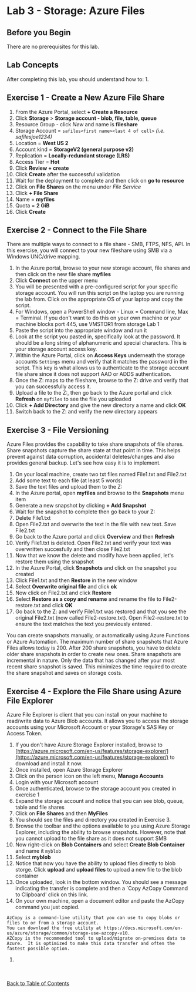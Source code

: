 # Lab 3 - Storage: Azure Files

## Before you Begin

There are no prerequisites for this lab.

## Lab Concepts


After completing this lab, you should understand how to:
1. 



## Exercise 1 - Create a New Azure File Share

1. From the Azure Portal, select **+ Create a Resource**
1. Click **Storage** > **Storage account - blob, file, table, queue**
1. Resource Group - click *New* and name is **fileshare**
1. Storage Account = `safiles<first name><last 4 of cell>` *(i.e. safilesjoe1234)*
1. Location = **West US 2**
1. Account kind = **StorageV2 (general purpose v2)**
1. Replication = **Locally-redundant storage (LRS)**
1. Access Tier = **Hot**
1. Click **Review + create**
1. Click **Create** after the successful validation
1. Wait for the deployment to complete and then click on **go to resource**
1. Click on **File Shares** on the menu under *File Service* 
1. Click **+ File Share**
1. Name = **myfiles**
1. Quota = **2 GiB**
1. Click **Create**


## Exercise 2 - Connect to the File Share
There are multiple ways to connect to a file share - SMB, FTPS, NFS, API.  In this exercise, you will connect to your new fileshare using SMB via a Windows UNC/drive mapping.

1. In the Azure portal, browse to your new storage account, file shares and then click on the new file share **myfiles**
1. Click **Connect** on the upper menu
1. You will be presented with a pre-configured script for your specific storage account.  You will run this script on the laptop you are running the lab from.  Click on the appropriate OS of your laptop and copy the script.
1. For Windows, open a PowerShell window - Linux = Command line, Max = Terminal.  If you don't want to do this on your own machine or your machine blocks port 445, use VMSTOR1 from storage Lab 1 
1. Paste the script into the appropriate window and run it
1. Look at the script you pasted in, specifically look at the password.  It should be a long string of alphanumeric and special characters.  This is your storage account access key.  
1. Within the Azure Portal, click on **Access Keys** underneath the storage accounts `Settings` menu and verify that it matches the password in the script.  This key is what allows us to authenticate to the storage account file share since it does not support AAD or ADDS authentication.
1. Once the Z: maps to the fileshare, browse to the Z: drive and verify that you can successfully access it.
1. Upload a file to the Z:, then go back to the Azure portal and click **Refresh** on `myfiles` to see the file you uploaded 
1. Click **+ Add Directory** and give the new directory a name and click **OK**
1. Switch back to the Z: and verify the new directory appears


## Exercise 3 - File Versioning
Azure Files provides the capability to take share snapshots of file shares. Share snapshots capture the share state at that point in time.  This helps prevent against data corruption, accidental deletes/changes and also provides general backup.  Let's see how easy it is to implement.

1. On your local machine, create two txt files named File1.txt and File2.txt
1. Add some text to each file (at least 5 words)
1. Save the text files and upload them to the Z:
1. In the Azure portal, open **myfiles** and browse to the **Snapshots** menu item
1. Generate a new snapshot by clicking **+ Add Snapshot**
1. Wait for the snapshot to complete then go back to your Z:
1. Delete File1.txt
1. Open File2.txt and overwrite the text in the file with new text.  Save File2.txt
1. Go back to the Azure portal and click **Overview** and then **Refresh**
1. Verify File1.txt is deleted.  Open File2.txt and verify your text was overwritten succesfully and then close File2.txt
1. Now that we know the delete and modify have been applied, let's restore them using the snapshot
1. In the Azure Portal, click **Snapshots** and click on the snapshot you created
1. Click File1.txt and then **Restore** in the new window
1. Select **Overwrite original file** and click **ok**
1. Now click on File2.txt and click **Restore**
1. Select **Restore as a copy and rename** and rename the file to File2-restore.txt and click **OK**
1. Go back to the Z: and verify File1.txt was restored and that you see the original File2.txt (now called File2-restore.txt).  Open File2-restore.txt to ensure the text matches the text you previously entered.

You can create snapshots manually, or automatically using Azure Functions or Azure Automation.  The maximum number of share snapshots that Azure Files allows today is 200. After 200 share snapshots, you have to delete older share snapshots in order to create new ones. Share snapshots are incremental in nature. Only the data that has changed after your most recent share snapshot is saved. This minimizes the time required to create the share snapshot and saves on storage costs. 


## Exercise 4 - Explore the File Share using Azure File Explorer
Azure File Explorer is client that you can install on your machine to read/write data to Azure Blob accounts.  It allows you to access the storage accounts using your Microsoft Account or your Storage's SAS Key or Access Token.

1. If you don't have Azure Storage Explorer installed, browse to [https://azure.microsoft.com/en-us/features/storage-explorer/](https://azure.microsoft.com/en-us/features/storage-explorer/) to download and install it now.
1. Once installed, open Azure Storage Explorer
1. Click on the person icon on the left menu, **Manage Accounts**
1. Login with your Microsoft account
1. Once authenticated, browse to the storage account you created in exercise 1
1. Expand the storage account and notice that you can see blob, queue, table and file shares
1. Click on **File Shares** and then **MyFiles**
1. You should see the files and directory you created in Exercise 3. 
1. Browse the toolbar and the options available to you using Azure Storage Explorer, including the ability to browse snapshots.  However, note that you cannot upload to the file share as it does not support SMB
1. Now right-click on **Blob Containers** and select **Create Blob Container** and name it `myblob`
1. Select **myblob**
1. Notice that now you have the ability to upload files directly to blob storge.  Click **upload** and **upload files** to upload a new file to the blob container
1. Once uploaded, look in the bottom window.  You should see a message indicating the transfer is complete and then a `Copy AzCopy Command to Clipboard' click on this link.
1. On your own machine, open a document editor and paste the AzCopy command you just copied.  

```
AzCopy is a command-line utility that you can use to copy blobs or files to or from a storage account. 
You can download the free utility at https://docs.microsoft.com/en-us/azure/storage/common/storage-use-azcopy-v10.  
AZCopy is the recommended tool to upload/migrate on-premises data to Azure.  It is optimized to make this data transfer and often the fastest possible option.
```

1. 


<br></br>
[Back to Table of Contents](./index.md#5-azure-storage)